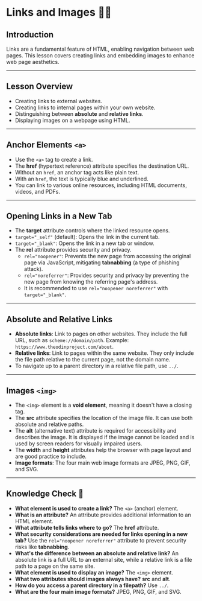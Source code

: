 # Links and Images 🔗📸

## Introduction
Links are a fundamental feature of HTML, enabling navigation between web pages. This lesson covers creating links and embedding images to enhance web page aesthetics.

***

## Lesson Overview
* Creating links to external websites.
* Creating links to internal pages within your own website.
* Distinguishing between **absolute** and **relative links**.
* Displaying images on a webpage using HTML.

***

## Anchor Elements `<a>`
* Use the `<a>` tag to create a link.
* The **href** (hypertext reference) attribute specifies the destination URL.
* Without an `href`, an anchor tag acts like plain text.
* With an `href`, the text is typically blue and underlined.
* You can link to various online resources, including HTML documents, videos, and PDFs.

***

## Opening Links in a New Tab
* The **target** attribute controls where the linked resource opens.
* `target="_self"` (default): Opens the link in the current tab.
* `target="_blank"`: Opens the link in a new tab or window.
* The **rel** attribute provides security and privacy.
    * `rel="noopener"`: Prevents the new page from accessing the original page via JavaScript, mitigating **tabnabbing** (a type of phishing attack).
    * `rel="noreferrer"`: Provides security and privacy by preventing the new page from knowing the referring page's address.
    * It is recommended to use `rel="noopener noreferrer"` with `target="_blank"`.

***

## Absolute and Relative Links
* **Absolute links**: Link to pages on other websites. They include the full URL, such as `scheme://domain/path`. Example: `https://www.theodinproject.com/about`.
* **Relative links**: Link to pages within the same website. They only include the file path relative to the current page, not the domain name.
* To navigate up to a parent directory in a relative file path, use `../`.

***

## Images `<img>`
* The `<img>` element is a **void element**, meaning it doesn't have a closing tag.
* The **src** attribute specifies the location of the image file. It can use both absolute and relative paths.
* The **alt** (alternative text) attribute is required for accessibility and describes the image. It is displayed if the image cannot be loaded and is used by screen readers for visually impaired users.
* The **width** and **height** attributes help the browser with page layout and are good practice to include.
* **Image formats**: The four main web image formats are JPEG, PNG, GIF, and SVG.

***

## Knowledge Check 🧠
* **What element is used to create a link?** The `<a>` (anchor) element.
* **What is an attribute?** An attribute provides additional information to an HTML element.
* **What attribute tells links where to go?** The **href** attribute.
* **What security considerations are needed for links opening in a new tab?** Use the `rel="noopener noreferrer"` attribute to prevent security risks like **tabnabbing**.
* **What's the difference between an absolute and relative link?** An absolute link is a full URL to an external site, while a relative link is a file path to a page on the same site.
* **What element is used to display an image?** The `<img>` element.
* **What two attributes should images always have?** **src** and **alt**.
* **How do you access a parent directory in a filepath?** Use `../`.
* **What are the four main image formats?** JPEG, PNG, GIF, and SVG.